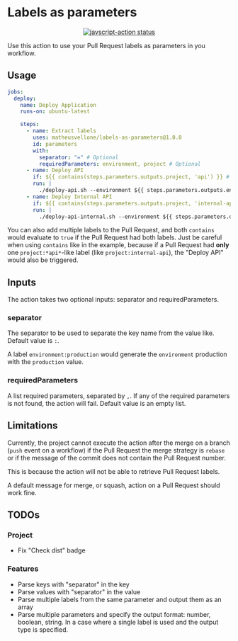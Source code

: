 # Labels as parameters

<p align="center">
  <a href="https://github.com/actions/javascript-action/actions"><img alt="javscript-action status" src="https://github.com/matheusvellone/labels-as-parameters/actions/workflows/check-dist.yml/badge.svg"></a>
</p>

Use this action to use your Pull Request labels as parameters in you workflow.

## Usage

```yml
jobs:
  deploy:
    name: Deploy Application
    runs-on: ubuntu-latest

    steps:
      - name: Extract labels
        uses: matheusvellone/labels-as-parameters@1.0.0
        id: parameters
        with:
          separator: "=" # Optional
          requiredParameters: environment, project # Optional
      - name: Deploy API
        if: ${{ contains(steps.parameters.outputs.project, 'api') }} # Be careful with this! Read below
        run: |
          ./deploy-api.sh --environment ${{ steps.parameters.outputs.environment }}
      - name: Deploy Internal API
        if: ${{ contains(steps.parameters.outputs.project, 'internal-api') }}
        run: |
          ./deploy-api-internal.sh --environment ${{ steps.parameters.outputs.environment }}
```

You can also add multiple labels to the Pull Request, and both `contains` would evaluate to `true` if the Pull Request had both labels.
Just be careful when using `contains` like in the example, because if a Pull Request had **only** one `project:*api*`-like label (like `project:internal-api`), the "Deploy API" would also be triggered.

## Inputs
The action takes two optional inputs: separator and requiredParameters.

### separator
The separator to be used to separate the key name from the value like.
Default value is `:`.

A label `environment:production` would generate the `environment` production with the `production` value.
### requiredParameters
A list required parameters, separated by `,`. If any of the required parameters is not found, the action will fail.
Default value is an empty list.

## Limitations
Currently, the project cannot execute the action after the merge on a branch (`push` event on a workflow) if the Pull Request the merge strategy is `rebase` or if the message of the commit does not contain the Pull Request number.

This is because the action will not be able to retrieve Pull Request labels.

A default message for merge, or squash, action on a Pull Request should work fine.

## TODOs
### Project
- Fix "Check dist" badge

### Features
- Parse keys with "separator" in the key
- Parse values with "separator" in the value
- Parse multiple labels from the same parameter and output them as an array
- Parse multiple parameters and specify the output format: number, boolean, string. In a case where a single label is used and the output type is specified.

